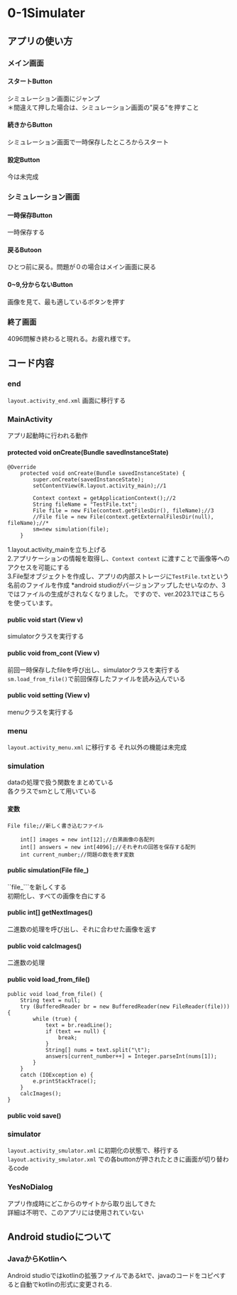 # 0-1Simulater
## アプリの使い方
### メイン画面
#### スタートButton
シミュレーション画面にジャンプ  
＊間違えて押した場合は、シミュレーション画面の"戻る"を押すこと
#### 続きからButton
シミュレーション画面で一時保存したところからスタート
#### 設定Button
今は未完成
### シミュレーション画面
#### 一時保存Button
一時保存する
#### 戻るButoon
ひとつ前に戻る。問題が０の場合はメイン画面に戻る
#### 0~9,分からないButton
画像を見て、最も適しているボタンを押す
### 終了画面
4096問解き終わると現れる。お疲れ様です。
## コード内容
### end
```layout.activity_end.xml``` 画面に移行する
### MainActivity
アプリ起動時に行われる動作
#### protected void onCreate(Bundle savedInstanceState)
```
@Override
    protected void onCreate(Bundle savedInstanceState) {
        super.onCreate(savedInstanceState);
        setContentView(R.layout.activity_main);//1

        Context context = getApplicationContext();//2
        String fileName = "TestFile.txt";
        File file = new File(context.getFilesDir(), fileName);//3
        //File file = new File(context.getExternalFilesDir(null), fileName);//*
        sm=new simulation(file);
    }
```
1.layout.activity_mainを立ち上げる    
2.アプリケーションの情報を取得し、```Context context``` に渡すことで画像等へのアクセスを可能にする    
3.File型オブジェクトを作成し、アプリの内部ストレージに```TestFile.txt```という名前のファイルを作成
*android studioがバージョンアップしたせいなのか、3ではファイルの生成がされなくなりました。
ですので、ver.2023.1ではこちらを使っています。

#### public void start (View v)
simulatorクラスを実行する

#### public void from_cont (View v)
前回一時保存したfileを呼び出し、simulatorクラスを実行する
```sm.load_from_file()```で前回保存したファイルを読み込んでいる

#### public void setting (View v)
menuクラスを実行する

### menu
```layout.activity_menu.xml``` に移行する
それ以外の機能は未完成

### simulation
dataの処理で扱う関数をまとめている    
各クラスでsmとして用いている
#### 変数
```
File file;//新しく書き込むファイル

    int[] images = new int[12];//白黒画像の各配列
    int[] answers = new int[4096];//それぞれの回答を保存する配列
    int current_number;//問題の数を表す変数
```
#### public simulation(File file_)
``file_```を新しくする    
初期化し、すべての画像を白にする

#### public int[] getNextImages()
二進数の処理を呼び出し、それに合わせた画像を返す

#### public void calcImages()
二進数の処理

#### public void load_from_file()
```
public void load_from_file() {
    String text = null;
    try (BufferedReader br = new BufferedReader(new FileReader(file))) {
        while (true) {
            text = br.readLine();
            if (text == null) {
                break;
            }
            String[] nums = text.split("\t");
            answers[current_number++] = Integer.parseInt(nums[1]);
        }
    }
    catch (IOException e) {
        e.printStackTrace();
    }
    calcImages();
}
```
#### public void save()
### simulator
```layout.activity_smulator.xml``` に初期化の状態で、移行する    
```layout.activity_smulator.xml``` での各buttonが押されたときに画面が切り替わるcode
### YesNoDialog
アプリ作成時にどこからのサイトから取り出してきた    
詳細は不明で、このアプリには使用されていない
## Android studioについて
### JavaからKotlinへ
Android studioではkotlinの拡張ファイルであるktで、javaのコードをコピペすると自動でkotlinの形式に変更される.
